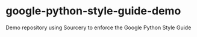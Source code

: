 # google-python-style-guide-demo
Demo repository using Sourcery to enforce the Google Python Style Guide
